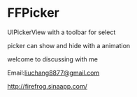 FFPicker
========

UIPickerView  with  a toolbar for select

picker can show and  hide  with a animation

welcome to discussing with me

Email:liuchang8877@gmail.com     

http://firefrog.sinaapp.com/

